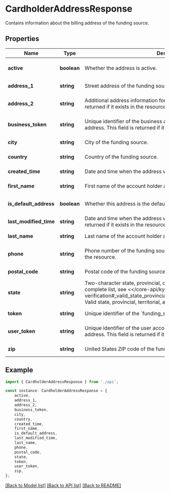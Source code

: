 # CardholderAddressResponse

Contains information about the billing address of the funding source.

## Properties

Name | Type | Description | Notes
------------ | ------------- | ------------- | -------------
**active** | **boolean** | Whether the address is active. | [optional] [default to false]
**address_1** | **string** | Street address of the funding source. | [default to undefined]
**address_2** | **string** | Additional address information for the funding source.  This field is returned if it exists in the resource. | [optional] [default to undefined]
**business_token** | **string** | Unique identifier of the business account holder associated with the address.  This field is returned if it exists in the resource. | [optional] [default to undefined]
**city** | **string** | City of the funding source. | [default to undefined]
**country** | **string** | Country of the funding source. | [default to undefined]
**created_time** | **string** | Date and time when the address was created, in UTC. | [default to undefined]
**first_name** | **string** | First name of the account holder associated with the funding source. | [default to undefined]
**is_default_address** | **boolean** | Whether this address is the default address used by the funding source. | [optional] [default to false]
**last_modified_time** | **string** | Date and time when the address was last modified, in UTC.  This field is returned if it exists in the resource. | [default to undefined]
**last_name** | **string** | Last name of the account holder associated with the funding source. | [default to undefined]
**phone** | **string** | Phone number of the funding source.  This field is returned if it exists in the resource. | [optional] [default to undefined]
**postal_code** | **string** | Postal code of the funding source. | [default to undefined]
**state** | **string** | Two-character state, provincial, or territorial abbreviation.  For the complete list, see &lt;&lt;/core-api/kyc-verification#_valid_state_provincial_territorial_and_federal_abbreviations, Valid state, provincial, territorial, and federal abbreviations&gt;&gt;. | [default to undefined]
**token** | **string** | Unique identifier of the &#x60;funding_source_address&#x60; object. | [default to undefined]
**user_token** | **string** | Unique identifier of the user account holder associated with the address.  This field is returned if it exists in the resource. | [optional] [default to undefined]
**zip** | **string** | United States ZIP code of the funding source. | [default to undefined]

## Example

```typescript
import { CardholderAddressResponse } from './api';

const instance: CardholderAddressResponse = {
    active,
    address_1,
    address_2,
    business_token,
    city,
    country,
    created_time,
    first_name,
    is_default_address,
    last_modified_time,
    last_name,
    phone,
    postal_code,
    state,
    token,
    user_token,
    zip,
};
```

[[Back to Model list]](../README.md#documentation-for-models) [[Back to API list]](../README.md#documentation-for-api-endpoints) [[Back to README]](../README.md)

